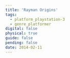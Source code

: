 ```yaml
---
title: 'Rayman Origins'
tags:
  - platform_playstation-3
  - genre_platformer
digital: false
physical: true
guide: false
pending: false
date: 2014-02-11
---
```


